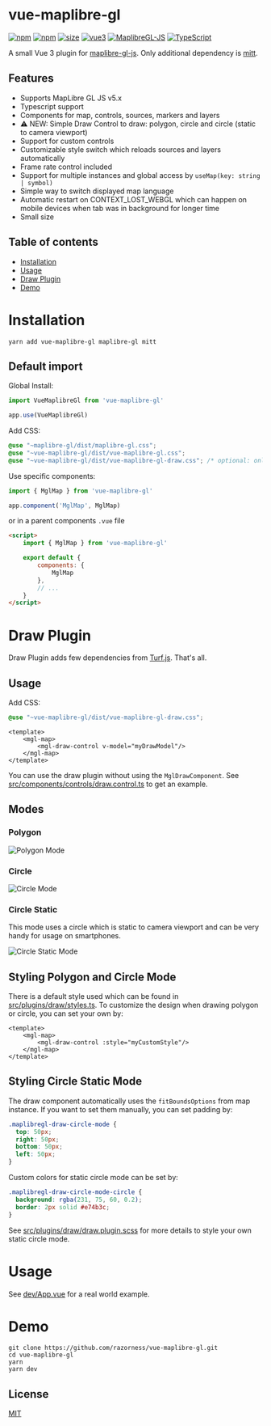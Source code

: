 # vue-maplibre-gl

[![npm](https://img.shields.io/npm/v/vue-maplibre-gl.svg?style=flat-square)](https://www.npmjs.com/package/vue-maplibre-gl)
[![npm](https://img.shields.io/npm/dm/vue-maplibre-gl?style=flat-square)](https://www.npmjs.com/package/vue-maplibre-gl)
[![size](https://img.shields.io/bundlephobia/minzip/vue-maplibre-gl?label=size&style=flat-square)](https://bundlephobia.com/package/vue-maplibre-gl)
[![vue3](https://img.shields.io/badge/vue-3.x-brightgreen.svg?style=flat-square)](https://vuejs.org/)
[![MaplibreGL-JS](https://img.shields.io/badge/Maplibre%20GL%20JS-5.x-brightgreen?style=flat-square)](https://maplibre.org/projects/maplibre-gl-js/)
[![TypeScript](https://img.shields.io/badge/-TypeScript-informational?style=flat-square)](https://www.typescriptlang.org/)

A small Vue 3 plugin for [maplibre-gl-js](https://github.com/maplibre/maplibre-gl-js). Only additional dependency is [mitt](https://github.com/developit/mitt).

## Features

- Supports MapLibre GL JS v5.x
- Typescript support
- Components for map, controls, sources, markers and layers
- ⚠ NEW: Simple Draw Control to draw: polygon, circle and circle (static to camera viewport)
- Support for custom controls
- Customizable style switch which reloads sources and layers automatically
- Frame rate control included
- Support for multiple instances and global access by `useMap(key: string | symbol)`
- Simple way to switch displayed map language
- Automatic restart on CONTEXT_LOST_WEBGL which can happen on mobile devices when tab was in background for longer time
- Small size

## Table of contents

- [Installation](#installation)
- [Usage](#usage)
- [Draw Plugin](#draw-plugin)
- [Demo](#demo)

# Installation

```shell
yarn add vue-maplibre-gl maplibre-gl mitt
```

## Default import

Global Install:

```typescript
import VueMaplibreGl from 'vue-maplibre-gl'

app.use(VueMaplibreGl)
```

Add CSS:

```scss
@use "~maplibre-gl/dist/maplibre-gl.css";
@use "~vue-maplibre-gl/dist/vue-maplibre-gl.css";
@use "~vue-maplibre-gl/dist/vue-maplibre-gl-draw.css"; /* optional: only needed for draw component */
```

Use specific components:

```typescript
import { MglMap } from 'vue-maplibre-gl'

app.component('MglMap', MglMap)
```

or in a parent components `.vue` file

```html
<script>
	import { MglMap } from 'vue-maplibre-gl'

	export default {
		components: {
			MglMap
		},
		// ...
	}
</script>
```

# Draw Plugin

Draw Plugin adds few dependencies from [Turf.js](https://turfjs.org/). That's all.

## Usage

Add CSS:

```scss
@use "~vue-maplibre-gl/dist/vue-maplibre-gl-draw.css";
```

```vue
<template>
    <mgl-map>
        <mgl-draw-control v-model="myDrawModel"/>
    </mgl-map>
</template>
```

You can use the draw plugin without using the `MglDrawComponent`. See [src/components/controls/draw.control.ts](src/components/controls/draw.control.ts) to get an example.

## Modes

### Polygon

![Polygon Mode](https://github.com/user-attachments/assets/ace434de-1336-4faa-a546-93c97606c0ff)

### Circle

![Circle Mode](https://github.com/user-attachments/assets/949fbca0-2eb2-4eb4-a5d8-b6b9f043bf46)

### Circle Static 

This mode uses a circle which is static to camera viewport and can be very handy for usage on smartphones.

![Circle Static Mode](https://github.com/user-attachments/assets/055cdf60-4f69-4249-b537-19e88bbb950c)


## Styling Polygon and Circle Mode

There is a default style used which can be found in [src/plugins/draw/styles.ts](src/plugins/draw/styles.ts). 
To customize the design when drawing polygon or circle, you can set your own by:

```vue
<template>
    <mgl-map>
        <mgl-draw-control :style="myCustomStyle"/>
    </mgl-map>
</template>
```

## Styling Circle Static Mode

The draw component automatically uses the `fitBoundsOptions` from map instance. If you want to set them manually, you can set padding by:
```scss
.maplibregl-draw-circle-mode {
  top: 50px;
  right: 50px;
  bottom: 50px;
  left: 50px;
}
```

Custom colors for static circle mode can be set by:
```scss
.maplibregl-draw-circle-mode-circle {
  background: rgba(231, 75, 60, 0.2);
  border: 2px solid #e74b3c;
}
```
See [src/plugins/draw/draw.plugin.scss](src/plugins/draw/draw.plugin.scss) for more details to style your own static circle mode.

# Usage

See [dev/App.vue](dev/App.vue) for a real world example.

# Demo

```shell
git clone https://github.com/razorness/vue-maplibre-gl.git
cd vue-maplibre-gl
yarn
yarn dev
```

## License

[MIT](http://opensource.org/licenses/MIT)
